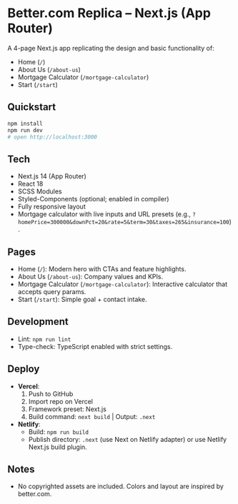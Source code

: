 # Better.com Replica – Next.js (App Router)

A 4-page Next.js app replicating the design and basic functionality of:
- Home (`/`)
- About Us (`/about-us`)
- Mortgage Calculator (`/mortgage-calculator`)
- Start (`/start`)

## Quickstart

```bash
npm install
npm run dev
# open http://localhost:3000
```

## Tech
- Next.js 14 (App Router)
- React 18
- SCSS Modules
- Styled-Components (optional; enabled in compiler)
- Fully responsive layout
- Mortgage calculator with live inputs and URL presets (e.g., `?homePrice=300000&downPct=20&rate=5&term=30&taxes=265&insurance=100`).

## Pages
- Home (`/`): Modern hero with CTAs and feature highlights.
- About Us (`/about-us`): Company values and KPIs.
- Mortgage Calculator (`/mortgage-calculator`): Interactive calculator that accepts query params.
- Start (`/start`): Simple goal + contact intake.

## Development
- Lint: `npm run lint`
- Type-check: TypeScript enabled with strict settings.

## Deploy
- **Vercel**:
  1. Push to GitHub
  2. Import repo on Vercel
  3. Framework preset: Next.js
  4. Build command: `next build` | Output: `.next`
- **Netlify**:
  - Build: `npm run build`
  - Publish directory: `.next` (use Next on Netlify adapter) or use Netlify Next.js build plugin.

## Notes
- No copyrighted assets are included. Colors and layout are inspired by better.com.

